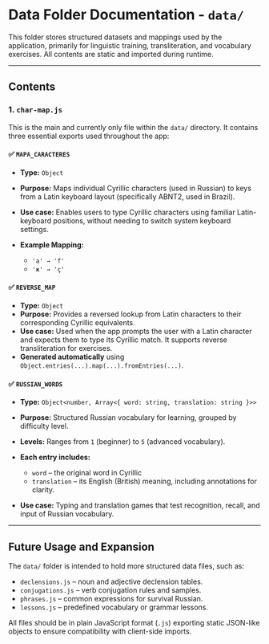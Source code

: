 # Data Folder Documentation - `data/`

This folder stores structured datasets and mappings used by the application, primarily for linguistic training, transliteration, and vocabulary exercises. All contents are static and imported during runtime.

---

## Contents

### 1. `char-map.js`

This is the main and currently only file within the `data/` directory. It contains three essential exports used throughout the app:

#### ✅ `MAPA_CARACTERES`

* **Type:** `Object`
* **Purpose:** Maps individual Cyrillic characters (used in Russian) to keys from a Latin keyboard layout (specifically ABNT2, used in Brazil).
* **Use case:** Enables users to type Cyrillic characters using familiar Latin-keyboard positions, without needing to switch system keyboard settings.
* **Example Mapping:**

  * `'а' → 'f'`
  * `'ж' → 'ç'`

#### ✅ `REVERSE_MAP`

* **Type:** `Object`
* **Purpose:** Provides a reversed lookup from Latin characters to their corresponding Cyrillic equivalents.
* **Use case:** Used when the app prompts the user with a Latin character and expects them to type its Cyrillic match. It supports reverse transliteration for exercises.
* **Generated automatically** using `Object.entries(...).map(...).fromEntries(...)`.

#### ✅ `RUSSIAN_WORDS`

* **Type:** `Object<number, Array<{ word: string, translation: string }>>`

* **Purpose:** Structured Russian vocabulary for learning, grouped by difficulty level.

* **Levels:** Ranges from `1` (beginner) to `5` (advanced vocabulary).

* **Each entry includes:**

  * `word` – the original word in Cyrillic
  * `translation` – its English (British) meaning, including annotations for clarity.

* **Use case:** Typing and translation games that test recognition, recall, and input of Russian vocabulary.

---

## Future Usage and Expansion

The `data/` folder is intended to hold more structured data files, such as:

* `declensions.js` – noun and adjective declension tables.
* `conjugations.js` – verb conjugation rules and samples.
* `phrases.js` – common expressions for survival Russian.
* `lessons.js` – predefined vocabulary or grammar lessons.

All files should be in plain JavaScript format (`.js`) exporting static JSON-like objects to ensure compatibility with client-side imports.